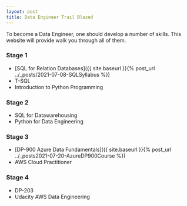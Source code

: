 ```yaml
---
layout: post
title: Data Engineer Trail Blazed
---
```


To become a Data Engineer, one should develop a number of skills. This website will provide walk you through all of them.
### Stage 1
* [SQL for Relation Databases]({{ site.baseurl }}{% post_url ../_posts/2021-07-08-SQLSyllabus %})
* T-SQL
* Introduction to Python Programming
### Stage 2
* SQL for Datawarehousing
* Python for Data Engineering
### Stage 3
* [DP-900 Azure Data Fundamentals]({{ site.baseurl }}{% post_url ../_posts2021-07-20-AzureDP900Course %})
* AWS Cloud Practitioner

### Stage 4
* DP-203
* Udacity AWS Data Engineering

  
  
  
  


